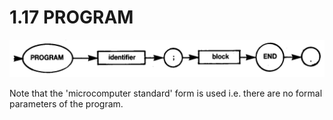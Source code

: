 # 1.17 PROGRAM

![diagram](diagrams/pic-1-17.png)

Note that the 'microcomputer standard' form is used i.e. there are no formal parameters of the program.
